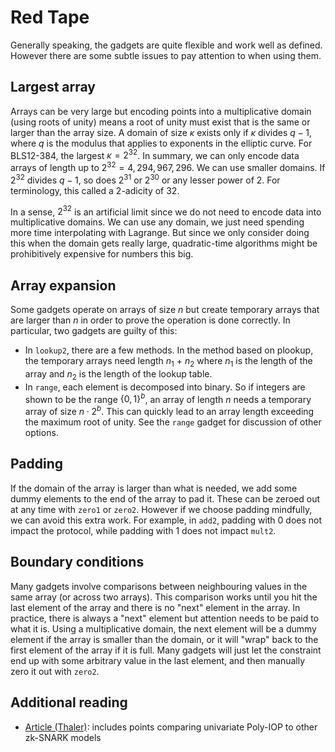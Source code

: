 # Red Tape

Generally speaking, the gadgets are quite flexible and work well as defined. However there are some subtle issues to pay attention to when using them.

## Largest array

Arrays can be very large but encoding points into a multiplicative domain (using roots of unity) means a root of unity must exist that is the same or larger than the array size. A domain of size $\kappa$ exists only if $\kappa$ divides $q-1$, where $q$ is the modulus that applies to exponents in the elliptic curve. For BLS12-384, the largest $\kappa=2^{32}$. In summary, we can only encode data arrays of length up to $2^{32}=4,294,967,296$. We can use smaller domains. If $2^{32}$ divides $q-1$, so does $2^{31}$ or $2^{30}$ or any lesser power of 2. For terminology, this called a $2$-adicity of $32$.

In a sense, $2^{32}$ is an artificial limit since we do not need to encode data into multiplicative domains. We can use any domain, we just need spending more time interpolating with Lagrange. But since we only consider doing this when the domain gets really large, quadratic-time algorithms might be prohibitively expensive for numbers this big.

## Array expansion

Some gadgets operate on arrays of size $n$ but create temporary arrays that are larger than $n$ in order to prove the operation is done correctly. In particular, two gadgets are guilty of this:

*  In $\texttt{lookup2}$, there are a few methods. In the method based on plookup, the temporary arrays need length $n_1$ + $n_2$ where $n_1$ is the length of the array and $n_2$ is the length of the lookup table. 
*  In $\mathtt{range}$, each element is decomposed into binary. So if integers are shown to be the range $\{0,1\}^b$, an array of length $n$ needs a temporary array of size $n\cdot2^b$. This can quickly lead to an array length exceeding the maximum root of unity. See the $\texttt{range}$ gadget for discussion of other options.

## Padding

If the domain of the array is larger than what is needed, we add some dummy elements to the end of the array to pad it. These can be zeroed out at any time with $\texttt{zero1}$ or $\texttt{zero2}$. However if we choose padding mindfully, we can avoid this extra work. For example, in $\texttt{add2}$, padding with $0$ does not impact the protocol, while padding with $1$ does not impact $\texttt{mult2}$. 

## Boundary conditions

Many gadgets involve comparisons between neighbouring values in the same array (or across two arrays). This comparison works until you hit the last element of the array and there is no "next" element in the array. In practice, there is always a "next" element but attention needs to be paid to what it is. Using a multiplicative domain, the next element will be a dummy element if the array is smaller than the domain, or it will "wrap" back to the first element of the array if it is full. Many gadgets will just let the constraint end up with some arbitrary value in the last element, and then manually zero it out with $\texttt{zero2}$.

## Additional reading

* [Article (Thaler)](https://a16zcrypto.com/posts/article/17-misconceptions-about-snarks/): includes points comparing univariate Poly-IOP to other zk-SNARK models